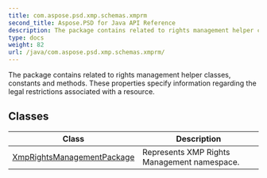 ```yaml
---
title: com.aspose.psd.xmp.schemas.xmprm
second_title: Aspose.PSD for Java API Reference
description: The package contains related to rights management helper classes constants and methods.
type: docs
weight: 82
url: /java/com.aspose.psd.xmp.schemas.xmprm/
---
```



The package contains related to rights management helper classes, constants and methods. These properties specify information regarding the legal restrictions associated with a resource.


## Classes

| Class | Description |
| --- | --- |
| [XmpRightsManagementPackage](../com.aspose.psd.xmp.schemas.xmprm/xmprightsmanagementpackage) | Represents XMP Rights Management namespace. |
